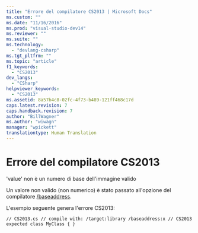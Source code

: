 ```yaml
---
title: "Errore del compilatore CS2013 | Microsoft Docs"
ms.custom: ""
ms.date: "11/16/2016"
ms.prod: "visual-studio-dev14"
ms.reviewer: ""
ms.suite: ""
ms.technology: 
  - "devlang-csharp"
ms.tgt_pltfrm: ""
ms.topic: "article"
f1_keywords: 
  - "CS2013"
dev_langs: 
  - "CSharp"
helpviewer_keywords: 
  - "CS2013"
ms.assetid: 8a57b4c8-02fc-4f73-b489-121ff468c17d
caps.latest.revision: 7
caps.handback.revision: 7
author: "BillWagner"
ms.author: "wiwagn"
manager: "wpickett"
translationtype: Human Translation
---
```

# Errore del compilatore CS2013
'value' non è un numero di base dell'immagine valido  
  
 Un valore non valido \(non numerico\) è stato passato all'opzione del compilatore [\/baseaddress](../../csharp/language-reference/compiler-options/baseaddress-compiler-option.md).  
  
 L'esempio seguente genera l'errore CS2013:  
  
```  
// CS2013.cs // compile with: /target:library /baseaddress:x // CS2013 expected class MyClass { }  
```